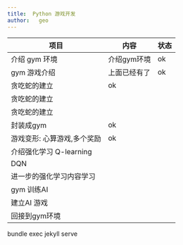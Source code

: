 ```yaml
---
title:  Python 游戏开发
author:   geo
---
```


| 项目 | 内容 | 状态 | 
| --- | --- | -- |
| 介绍 gym 环境 | 介绍gym环境 | ok 
| gym 游戏介绍 | 上面已经有了 | ok 
| 贪吃蛇的建立 | ok
| 贪吃蛇的建立 |
| 贪吃蛇的建立 |
| 封装成gym | ok
| 游戏变形: 心算游戏,多个奖励 | ok
| 介绍强化学习 Q-learning |
| DQN |
| 进一步的强化学习内容学习 |
| gym 训练AI |
| 建立AI 游戏 |
| 回接到gym环境 |

bundle exec jekyll serve
